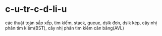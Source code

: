 # c-u-tr-c-d-li-u
các thuật toán sắp xếp, tìm kiếm, stack, queue, dslk đơn, dslk kép, cây nhị phân tìm kiếm(BST), cây nhị phân tìm kiếm cân bằng(AVL)
